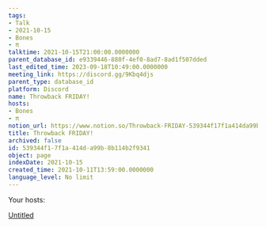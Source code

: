 ```yaml
---
tags:
- Talk
- 2021-10-15
- Bones
- π
talktime: 2021-10-15T21:00:00.0000000
parent_database_id: e9339446-880f-4ef0-8ad7-8ad1f507dded
last_edited_time: 2023-09-18T10:49:00.0000000
meeting_link: https://discord.gg/9Kbq4djs
parent_type: database_id
platform: Discord
name: Throwback FRIDAY!
hosts:
- Bones
- π
notion_url: https://www.notion.so/Throwback-FRIDAY-539344f17f1a414da99b8b114b2f9341
title: Throwback FRIDAY!
archived: false
id: 539344f1-7f1a-414d-a99b-8b114b2f9341
object: page
indexDate: 2021-10-15
created_time: 2021-10-11T13:59:00.0000000
language_level: No limit
---
```




Your hosts:

[Untitled](https://www.notion.so/482e61b02b9c4456b2b4fe86bb7544c6)   





